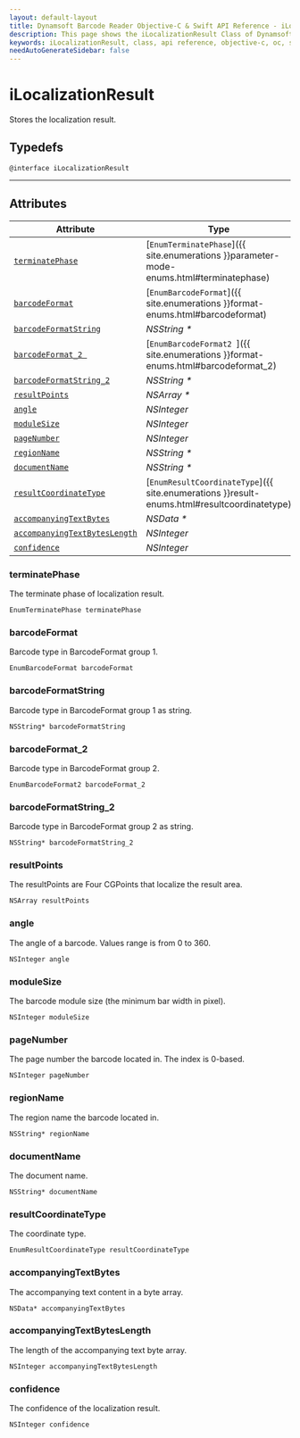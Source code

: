 ```yaml
---
layout: default-layout
title: Dynamsoft Barcode Reader Objective-C & Swift API Reference - iLocalizationResult Class
description: This page shows the iLocalizationResult Class of Dynamsoft Barcode Reader for iOS SDK.
keywords: iLocalizationResult, class, api reference, objective-c, oc, swift
needAutoGenerateSidebar: false
---
```



# iLocalizationResult

Stores the localization result.

## Typedefs

```objc
@interface iLocalizationResult
```  
  
---
  

## Attributes
  
| Attribute | Type |
|---------- | ---- |
| [`terminatePhase`](#terminatephase) | [`EnumTerminatePhase`]({{ site.enumerations }}parameter-mode-enums.html#terminatephase) |
| [`barcodeFormat`](#barcodeformat) | [`EnumBarcodeFormat`]({{ site.enumerations }}format-enums.html#barcodeformat) |
| [`barcodeFormatString`](#barcodeformatstring) | *NSString \** |
| [`barcodeFormat_2 `](#barcodeformat_2 ) | [`EnumBarcodeFormat2 `]({{ site.enumerations }}format-enums.html#barcodeformat_2) |
| [`barcodeFormatString_2`](#barcodeformatstring_2) | *NSString \** |
| [`resultPoints`](#resultpoints) | *NSArray \** |
| [`angle`](#angle) | *NSInteger* |
| [`moduleSize`](#modulesize) | *NSInteger* |
| [`pageNumber`](#pagenumber) | *NSInteger* |
| [`regionName`](#regionname) | *NSString \** |
| [`documentName`](#documentname)| *NSString \** |
| [`resultCoordinateType`](#resultcoordinatetype) | [`EnumResultCoordinateType`]({{ site.enumerations }}result-enums.html#resultcoordinatetype) |
| [`accompanyingTextBytes`](#accompanyingtextbytes) | *NSData \** |
| [`accompanyingTextBytesLength`](#accompanyingtextbyteslength) | *NSInteger* |
| [`confidence`](#confidence) | *NSInteger* |


### terminatePhase

The terminate phase of localization result.

```objc
EnumTerminatePhase terminatePhase
```

### barcodeFormat

Barcode type in BarcodeFormat group 1.

```objc
EnumBarcodeFormat barcodeFormat
```

### barcodeFormatString

Barcode type in BarcodeFormat group 1 as string.

```objc
NSString* barcodeFormatString
```

### barcodeFormat_2

Barcode type in BarcodeFormat group 2.

```objc
EnumBarcodeFormat2 barcodeFormat_2
```

### barcodeFormatString_2

Barcode type in BarcodeFormat group 2 as string.

```objc
NSString* barcodeFormatString_2
```

### resultPoints

The resultPoints are Four CGPoints that localize the result area.

```objc
NSArray resultPoints
```

### angle

The angle of a barcode. Values range is from 0 to 360.

```objc
NSInteger angle
```

### moduleSize

The barcode module size (the minimum bar width in pixel).

```objc
NSInteger moduleSize
```

### pageNumber

The page number the barcode located in. The index is 0-based.

```objc
NSInteger pageNumber
```

### regionName

The region name the barcode located in.

```objc
NSString* regionName
```

### documentName

The document name.

```objc
NSString* documentName
```

### resultCoordinateType

The coordinate type.

```objc
EnumResultCoordinateType resultCoordinateType
```

### accompanyingTextBytes

The accompanying text content in a byte array.

```objc
NSData* accompanyingTextBytes
```

### accompanyingTextBytesLength

The length of the accompanying text byte array.

```objc
NSInteger accompanyingTextBytesLength
```

### confidence

The confidence of the localization result.

```objc
NSInteger confidence
```
